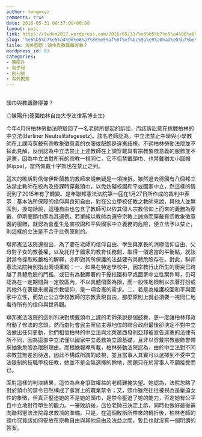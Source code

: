 ```yaml
---
author: twngoxyz
comments: true
date: 2016-05-31 06:37:00+00:00
layout: post
link: https://twdem2017.wordpress.com/2016/05/31/%e6%b5%b7%e5%a4%96%e8%a7%80%e5%af%9f%ef%bc%9a%e9%a0%ad%e5%b7%be%e8%88%87%e6%95%99%e8%81%b7%e9%9b%a3%e5%be%97%e5%85%bc%ef%bc%9f/
slug: '%e6%b5%b7%e5%a4%96%e8%a7%80%e5%af%9f%ef%bc%9a%e9%a0%ad%e5%b7%be%e8%88%87%e6%95%99%e8%81%b7%e9%9b%a3%e5%be%97%e5%85%bc%ef%bc%9f'
title: 海外觀察：頭巾與教職難得兼？
wordpress_id: 63
categories:
- 陳陽升
- 電子報
- 創刊號
- 海外觀察
---
```


## 

頭巾與教職難得兼？

◎陳陽升(德國柏林自由大學法律系博士生)

今年4月份柏林勞動法院駁回了一名老師所提起的訴訟，而該訴訟意在挑戰柏林的中立法(Berliner Neutralitätsgesetz)。該名老師認為，中立法禁止中學與小學教師在上課時穿戴有宗教象徵意義的衣服或配飾是違憲歧視。不過柏林勞動法院並不採此見解，反倒認為中立法禁止上述教師在上課穿戴具有宗教象徵意義的服飾並不違憲，因為中立法對所有的宗教一視同仁，它不但禁戴頭巾、也禁戴猶太小圓帽(Kippa)，當然佩戴十字架也在禁止之列。

  


這次的敗訴對信仰伊斯蘭教的教師來說無疑是一項挫折。雖然過去德國有八個邦立法禁止教師在校內及授課時穿戴頭巾，以免妨礙校園和平或國家中立，然這樣的情況到了2015年有了轉變。是年聯邦憲法法院第一庭在1月27日所作成的裁判中表示：基本法所保障的信仰與良知自由，對在公立學校任教之教師來說，與他人並無區別，換句話說，這種自由也包含了教師可以依其個人宗教信仰上而來的義務為穿戴，伊斯蘭頭巾即為其適例。若單純以教師為遵守宗教上誡命而穿戴有宗教象徵意義的服飾，就認為會產生危害校園和平與國家中立義務的危險，便立法予以禁止，則這樣的立法是不合乎比例原則的。

  


聯邦憲法法院還指出，為了要在老師的信仰自由、學生與家長的消極信仰自由、父母對子女的教養權，以及託付予國家的教育任務間，取得一個適當的平衡點，就該對禁令採取較嚴格的解釋，亦即對其所保護的法益要有具體危險存在。對此，聯邦憲法法院特別指出兩項重點：一、如果在特定學校中，因宗教行止所生的衝突已跨越了具體危險的門檻，或已有為數顯著的干擾校園和平或國家中立性案件時，仍可認為在一定期間與一定校區內，不以具體個案為限，而一般性地限制以衣著打扮或其他外在表徵來揭露宗教信仰，是一項合憲的需求。二、若是為維護校園和平與國家中立性，而禁止公立學校教師的宗教表現自由，那麼原則上就必須要一視同仁地看待所有的信仰與世界觀。

  


聯邦憲法法院的這則判決對想戴頭巾上課的老師來說是個鼓舞，更一度讓柏林邦政府動了修法的念頭，然而由社會民主黨佔主導地位的聯合政府最後卻決定不對中立法做出任何更動，他們相信柏林的中立法與北萊茵西發利亞邦被宣告違憲的法律有所不同，因為這部中立法僅以國家中立義務為立論基礎，且非以穿戴宗教服飾會帶來抽象危險為限制理由。而根據報導所載，柏林勞動法院認為，由於中立法對不同宗教並無差別待遇，因此不構成所謂的歧視，並且當事人其實可以選擇到不受中立法限制的技職學校任教，她並不是全無選擇的餘地，問題只在於當事人不願接受而已。

  


  


面對這樣的判決結果，這位為自身爭取權益的老師難掩失望。她認為，法院忽略了對於頭巾的禁令已然構成了事實上的職業禁令；又，頭巾雖然往往被視為是壓迫女性的象徵，但真正壓迫她的不是她的頭巾，是禁令壓迫了她的能力，否定她有公平且中立地對待學生的能力。一審敗訴後，這位老師已決定上訴，同時也做好最後需向聯邦憲法法院尋求救濟的準備。只是，在這個敗訴所帶來的轉折後，柏林老師的頭巾究竟該如何安放在宗教自由與其他自由及法益之間，暫且也就沒有一個明朗的答案。
